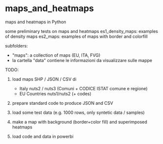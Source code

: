 # maps_and_heatmaps
maps and heatmaps in Python

some preliminary tests on maps and heatmaps
es1_density_maps: examples of density maps 
es2_maps: examples of maps with border and colorfill

subfolders:
* "maps": a collection of maps (EU, ITA, FVG)
* la cartella "data" contiene le informazioni da visualizzare sulle mappe

TODO:

1. load maps SHP / JSON / CSV di 
    * Italy nuts2 / nuts3 (Comuni + CODICE ISTAT comune e regione)
    * EU Countries nuts1/nuts2 (+ codes)

2. prepare standard code to produce JSON and CSV

3. load some test data (e.g. 1000 rows, only syntetic data / samples)

4. make a map with background (border+color fill) and superimposed heatmaps

5. load code and data in powerbi
